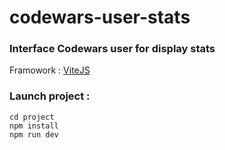 # codewars-user-stats
### Interface Codewars user for display stats 


Framowork : [ViteJS](https://vitejs.dev/guide/)


### Launch project : 
```git
cd project
npm install
npm run dev
```

